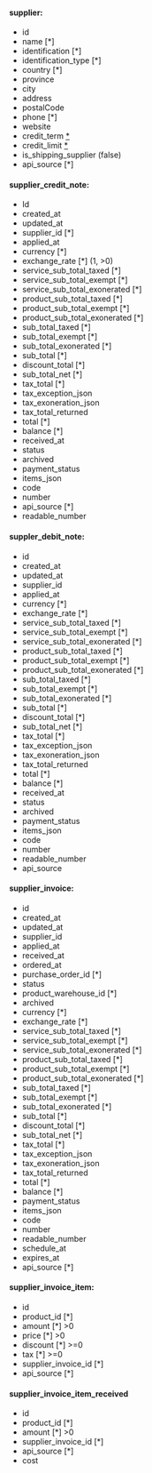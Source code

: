 #### supplier:

- id
- name [*]
- identification [*]
- identification_type [*]
- country [*]
- province
- city
- address
- postalCode
- phone [*]
- website
- credit_term [\*](0,>=0)
- credit_limit [\*](0,>=0)
- is_shipping_supplier (false)
- api_source [*]

#### supplier_credit_note:

- Id
- created_at
- updated_at
- supplier_id [*]
- applied_at
- currency [*]
- exchange_rate [*] (1, >0)
- service_sub_total_taxed [*]
- service_sub_total_exempt [*]
- service_sub_total_exonerated [*]
- product_sub_total_taxed [*]
- product_sub_total_exempt [*]
- product_sub_total_exonerated [*]
- sub_total_taxed [*]
- sub_total_exempt [*]
- sub_total_exonerated [*]
- sub_total [*]
- discount_total [*]
- sub_total_net [*]
- tax_total [*]
- tax_exception_json
- tax_exoneration_json
- tax_total_returned
- total [*]
- balance [*]
- received_at
- status
- archived
- payment_status
- items_json
- code
- number
- api_source [*]
- readable_number

#### suppler_debit_note:

- id
- created_at
- updated_at
- supplier_id
- applied_at
- currency [*]
- exchange_rate [*]
- service_sub_total_taxed [*]
- service_sub_total_exempt [*]
- service_sub_total_exonerated [*]
- product_sub_total_taxed [*]
- product_sub_total_exempt [*]
- product_sub_total_exonerated [*]
- sub_total_taxed [*]
- sub_total_exempt [*]
- sub_total_exonerated [*]
- sub_total [*]
- discount_total [*]
- sub_total_net [*]
- tax_total [*]
- tax_exception_json
- tax_exoneration_json
- tax_total_returned
- total [*]
- balance [*]
- received_at
- status
- archived
- payment_status
- items_json
- code
- number
- readable_number
- api_source

#### supplier_invoice:

- id
- created_at
- updated_at
- supplier_id
- applied_at
- received_at
- ordered_at
- purchase_order_id [*]
- status
- product_warehouse_id [*]
- archived
- currency [*]
- exchange_rate [*]
- service_sub_total_taxed [*]
- service_sub_total_exempt [*]
- service_sub_total_exonerated [*]
- product_sub_total_taxed [*]
- product_sub_total_exempt [*]
- product_sub_total_exonerated [*]
- sub_total_taxed [*]
- sub_total_exempt [*]
- sub_total_exonerated [*]
- sub_total [*]
- discount_total [*]
- sub_total_net [*]
- tax_total [*]
- tax_exception_json
- tax_exoneration_json
- tax_total_returned
- total [*]
- balance [*]
- payment_status
- items_json
- code
- number
- readable_number
- schedule_at
- expires_at
- api_source [*]

#### supplier_invoice_item:

- id
- product_id [*]
- amount [*] >0
- price [*] >0
- discount [*] >=0
- tax [*] >=0
- supplier_invoice_id [*]
- api_source [*]

#### supplier_invoice_item_received

- id
- product_id [*]
- amount [*] >0
- supplier_invoice_id [*]
- api_source [*]
- cost
